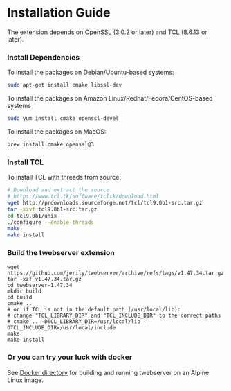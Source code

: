 # Installation Guide

The extension depends on OpenSSL (3.0.2 or later) and TCL (8.6.13 or later).

### Install Dependencies

To install the packages on Debian/Ubuntu-based systems:
```bash
sudo apt-get install cmake libssl-dev
```

To install the packages on Amazon Linux/Redhat/Fedora/CentOS-based systems
```bash
sudo yum install cmake openssl-devel
```

To install the packages on MacOS:
```bash
brew install cmake openssl@3
```

### Install TCL

To install TCL with threads from source:
```bash
# Download and extract the source
# https://www.tcl.tk/software/tcltk/download.html
wget http://prdownloads.sourceforge.net/tcl/tcl9.0b1-src.tar.gz
tar -xzvf tcl9.0b1-src.tar.gz
cd tcl9.0b1/unix
./configure --enable-threads
make
make install
```

### Build the twebserver extension
```
wget https://github.com/jerily/twebserver/archive/refs/tags/v1.47.34.tar.gz
tar -xzf v1.47.34.tar.gz
cd twebserver-1.47.34
mkdir build
cd build
cmake ..
# or if TCL is not in the default path (/usr/local/lib):
# change "TCL_LIBRARY_DIR" and "TCL_INCLUDE_DIR" to the correct paths
# cmake .. -DTCL_LIBRARY_DIR=/usr/local/lib -DTCL_INCLUDE_DIR=/usr/local/include
make
make install
```

### Or you can try your luck with docker

See [Docker directory](../docker/) for building and running twebserver on an Alpine Linux image.